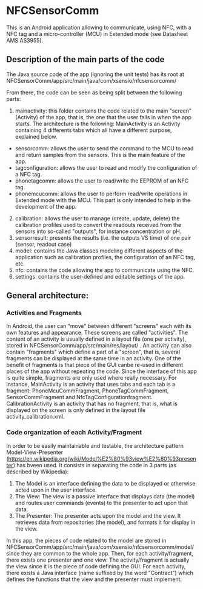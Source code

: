 # NFCSensorComm
This is an Android application allowing to communicate, using NFC, with a NFC tag and a micro-controller (MCU) 
in Extended mode (see Datasheet AMS AS3955).


## Description of the main parts of the code
The Java source code of the app (ignoring the unit tests) has its root at
NFCSensorComm/app/src/main/java/com/xsensio/nfcsensorcomm/

From there, the code can be seen as being split between the following parts:
1. mainactivity: this folder contains the code related to the main "screen" (Activity)
of the app, that is, the one that the user falls in when the app starts. 
The architecture is the following: MainActivity is an Activity containing 4 differents tabs
which all have a different purpose, explained below.
  * sensorcomm: allows the user to send the command to the MCU to read and return samples from the sensors. This is the main feature of the app.
  * tagconfiguration: allows the user to read and modify the configuration of a NFC tag. 
  * phonetagcomm: allows the user to read/write the EEPROM of an NFC tag.
  * phonemcucomm: allows the user to perform read/write operations in Extended mode with the MCU. This part is only intended to help in the development of the app.
2. calibration: allows the user to manage (create, update, delete) the calibration profiles used to convert the readouts 
received from the sensors into so-called "outputs", for instance concentration or pH. 
5. sensorresult: presents the results (i.e. the outputs VS time) of one pair (sensor, readout case)
3. model: contains the Java classes modeling different aspects of the application such as calibration profiles,
the configuration of an NFC tag, etc.
4. nfc: contains the code allowing the app to communicate using the NFC.
5. settings: contains the user-defined and editable settings of the app.


## General architecture:

### Activities and Fragments
In Android, the user can "move" between different "screens" each with its own 
features and appearance. These screens are called "activities". The content of an activity
is usually defined in a layout file (one per activity), stored in NFCSensorComm/app/src/main/res/layout/
. An activity can also contain "fragments" which define a part of a "screen", that is,
several fragments can be displayed at the same time in an activity. One of the benefit
of fragments is that piece of the GUI canbe re-used in different places of the app without
repeating the code. Since the interface of this app is quite simple, fragments are only
used where really necessary. For instance, MainActivity is an activity that uses tabs and each tab is a fragment: 
PhoneMcuCommFragment, PhoneTagCommFragment, SensorCommFragment and NfcTagConfigurationfragment.
CalibrationActivity is an activity that has no fragment, that is, what is displayed on the screen
is only defined in the layout file activity_calibration.xml.

### Code organization of each Activity/Fragment
In order to be easily maintainable and testable, the architecture pattern 
Model-View-Presenter (https://en.wikipedia.org/wiki/Model%E2%80%93view%E2%80%93presenter) has bveen used.
It consists in separating the code in 3 parts (as described by Wikipedia):
1. The Model is an interface defining the data to be displayed or otherwise acted upon in the user interface.
2. The View: The view is a passive interface that displays data (the model) and routes user commands 
(events) to the presenter to act upon that data.
3. The Presenter: The presenter acts upon the model and the view. It retrieves data from repositories 
(the model), and formats it for display in the view.

In this app, the pieces of code related to the model are stored in 
NFCSensorComm/app/src/main/java/com/xsensio/nfcsensorcomm/model/ since they are common to the whole app.
Then, for each activity/fragment, there exists one presenter and one view. The activity/fragment is actually the view
since it is the piece of code defining the GUI. For each activity, there exists a Java interface (name suffixed by the word
"Contract") which defines the functions that the view and the presenter must implement.


